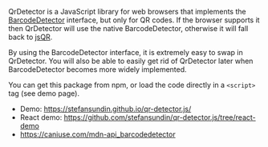 QrDetector is a JavaScript library for web browsers that implements the [BarcodeDetector](https://developer.mozilla.org/en-US/docs/Web/API/BarcodeDetector) interface, but only for QR codes. If the browser supports it then QrDetector will use the native BarcodeDetector, otherwise it will fall back to [jsQR](https://www.npmjs.com/package/jsqr-es6).

By using the BarcodeDetector interface, it is extremely easy to swap in QrDetector. You will also be able to easily get rid of QrDetector later when BarcodeDetector becomes more widely implemented.

You can get this package from npm, or load the code directly in a `<script>` tag (see demo page).

- Demo: https://stefansundin.github.io/qr-detector.js/
- React demo: https://github.com/stefansundin/qr-detector.js/tree/react-demo
- https://caniuse.com/mdn-api_barcodedetector
